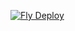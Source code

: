 [![Fly Deploy](https://github.com/J333f/employee_roastering_marketing_web/actions/workflows/fly-deploy.yml/badge.svg)](https://github.com/J333f/employee_roastering_marketing_web/actions/workflows/fly-deploy.yml)
